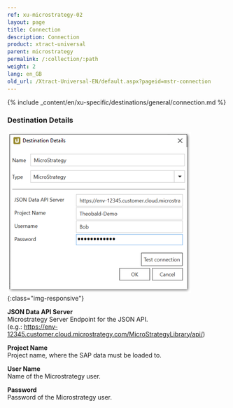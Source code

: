 ```yaml
---
ref: xu-microstrategy-02
layout: page
title: Connection
description: Connection
product: xtract-universal
parent: microstrategy
permalink: /:collection/:path
weight: 2
lang: en_GB
old_url: /Xtract-Universal-EN/default.aspx?pageid=mstr-connection
---
```


{% include _content/en/xu-specific/destinations/general/connection.md %}	

### Destination Details
![mstr-destination-details](/img/content/mstr-destination-details.png){:class="img-responsive"} 

**JSON Data API Server**<br>
Microstrategy Server Endpoint for the JSON API.<br> 
(e.g.: https://env-12345.customer.cloud.microstrategy.com/MicroStrategyLibrary/api/)

**Project Name**<br>
Project name, where the SAP data must be loaded to. 

**User Name**<br>
Name of the Microstrategy user.

**Password**<br> 
Password of the Microstrategy user. 